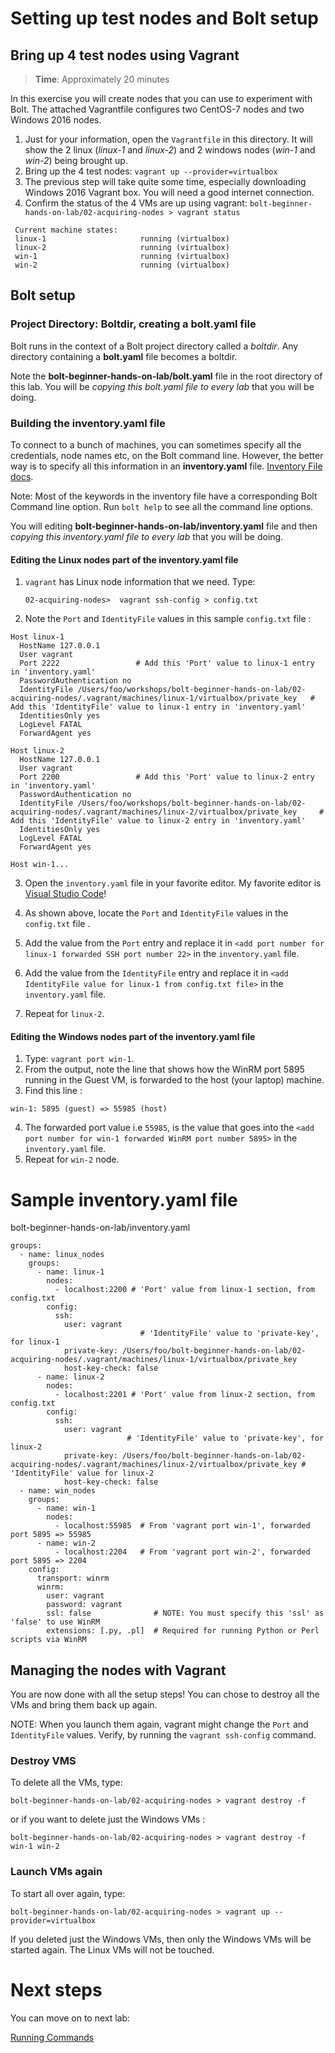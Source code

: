 # Setting up test nodes and Bolt setup

## Bring up 4 test nodes using Vagrant

> **Time**: Approximately 20 minutes

In this exercise you will create nodes that you can use to experiment with Bolt. The attached Vagrantfile configures two CentOS-7 nodes and two Windows 2016 nodes.

1. Just for your information, open the `Vagrantfile` in this directory. It will show the 2 linux (_linux-1_ and _linux-2_) and 2 windows nodes (_win-1_ and _win-2_) being brought up.
1. Bring up the 4 test nodes:  `vagrant up --provider=virtualbox`
1. The previous step will take quite some time, especially downloading Windows 2016 Vagrant box. You will need a good internet connection.
1. Confirm the status of the 4 VMs are up using vagrant: `bolt-beginner-hands-on-lab/02-acquiring-nodes > vagrant status`

```
 Current machine states:
 linux-1                     running (virtualbox)
 linux-2                     running (virtualbox)
 win-1                       running (virtualbox)
 win-2                       running (virtualbox)
```
## Bolt setup

### Project Directory: Boltdir, creating a bolt.yaml file

Bolt runs in the context of a Bolt project directory called a *boltdir*. Any directory containing a __bolt.yaml__ file becomes a boltdir.

Note the __bolt-beginner-hands-on-lab/bolt.yaml__ file in the root directory of this lab. You will be _copying this bolt.yaml file to every lab_ that you will be doing.

### Building the inventory.yaml file

To connect to a bunch of machines, you can sometimes specify all the credentials, node names etc, on the Bolt command line. However, the better way is to specify all this information in an __inventory.yaml__ file. [Inventory File docs](https://puppet.com/docs/bolt/latest/inventory_file.html).

Note: Most of the keywords in the inventory file have a corresponding Bolt Command line option. Run `bolt help` to see all the command line options.

You will editing __bolt-beginner-hands-on-lab/inventory.yaml__ file and then _copying this inventory.yaml file to every lab_ that you will be doing.

#### Editing the Linux nodes part of the inventory.yaml file

1. `vagrant` has Linux node information that we need. Type:

    ```
    02-acquiring-nodes>  vagrant ssh-config > config.txt
    ```

2. Note the `Port` and `IdentityFile` values in this sample `config.txt` file :
```
Host linux-1
  HostName 127.0.0.1
  User vagrant
  Port 2222                 # Add this 'Port' value to linux-1 entry in 'inventory.yaml'
  PasswordAuthentication no
  IdentityFile /Users/foo/workshops/bolt-beginner-hands-on-lab/02-acquiring-nodes/.vagrant/machines/linux-1/virtualbox/private_key   # Add this 'IdentityFile' value to linux-1 entry in 'inventory.yaml'
  IdentitiesOnly yes
  LogLevel FATAL
  ForwardAgent yes

Host linux-2
  HostName 127.0.0.1
  User vagrant
  Port 2200                 # Add this 'Port' value to linux-2 entry in 'inventory.yaml'
  PasswordAuthentication no
  IdentityFile /Users/foo/workshops/bolt-beginner-hands-on-lab/02-acquiring-nodes/.vagrant/machines/linux-2/virtualbox/private_key     # Add this 'IdentityFile' value to linux-2 entry in 'inventory.yaml'
  IdentitiesOnly yes
  LogLevel FATAL
  ForwardAgent yes

Host win-1...
```

3. Open the `inventory.yaml` file in your favorite editor. My favorite editor is [Visual Studio Code](https://code.visualstudio.com/download)!

4. As shown above, locate the `Port` and `IdentityFile` values in the `config.txt` file .   

5. Add the value from the `Port` entry and replace it in `<add port number for linux-1 forwarded SSH port number 22>` in the `inventory.yaml` file.

6. Add the value from the `IdentityFile` entry and replace it in `<add IdentityFile value for linux-1 from config.txt file>` in the `inventory.yaml` file.

7. Repeat for `linux-2`.

#### Editing the Windows nodes part of the inventory.yaml file

1. Type: `vagrant port win-1`. 
2. From the output, note the line that shows how the WinRM port 5895 running in the Guest VM, is forwarded to the host (your laptop) machine.
3. Find this line :
```
win-1: 5895 (guest) => 55985 (host)
```
4. The forwarded port value i.e `55985`, is the value that goes into the `<add port number for win-1 forwarded WinRM port number 5895>` in the `inventory.yaml` file.
5. Repeat for `win-2` node.

# Sample inventory.yaml file

bolt-beginner-hands-on-lab/inventory.yaml 
```
groups:
  - name: linux_nodes
    groups:
      - name: linux-1
        nodes:
          - localhost:2200 # 'Port' value from linux-1 section, from config.txt
        config:
          ssh:
            user: vagrant
                             # 'IdentityFile' value to 'private-key', for linux-1 
            private-key: /Users/foo/bolt-beginner-hands-on-lab/02-acquiring-nodes/.vagrant/machines/linux-1/virtualbox/private_key 
            host-key-check: false
      - name: linux-2
        nodes:
          - localhost:2201 # 'Port' value from linux-2 section, from config.txt
        config:
          ssh:
            user: vagrant
                          # 'IdentityFile' value to 'private-key', for linux-2
            private-key: /Users/foo/bolt-beginner-hands-on-lab/02-acquiring-nodes/.vagrant/machines/linux-2/virtualbox/private_key # 'IdentityFile' value for linux-2 
            host-key-check: false
  - name: win_nodes
    groups:
      - name: win-1
        nodes:
          - localhost:55985  # From 'vagrant port win-1', forwarded port 5895 => 55985
      - name: win-2
          - localhost:2204   # From 'vagrant port win-2', forwarded port 5895 => 2204
    config:
      transport: winrm
      winrm:
        user: vagrant
        password: vagrant
        ssl: false              # NOTE: You must specify this 'ssl' as 'false' to use WinRM 
        extensions: [.py, .pl]  # Required for running Python or Perl scripts via WinRM
```
## Managing the nodes with Vagrant

You are now done with all the setup steps! You can chose to destroy all the VMs and bring them back up again. 

NOTE: When you launch them again, vagrant might change the `Port` and `IdentityFile` values. Verify, by running the `vagrant ssh-config` command.

### Destroy VMS
To delete all the VMs, type:
```
bolt-beginner-hands-on-lab/02-acquiring-nodes > vagrant destroy -f
```
or if you want to delete just the Windows VMs :
```
bolt-beginner-hands-on-lab/02-acquiring-nodes > vagrant destroy -f win-1 win-2
```

### Launch VMs again

To start all over again, type:
```
bolt-beginner-hands-on-lab/02-acquiring-nodes > vagrant up --provider=virtualbox
```
If you deleted just the Windows VMs, then only the Windows VMs will be started again. The Linux VMs will not be touched.
# Next steps

You can move on to next lab:

[Running Commands](../03-running-commands)
